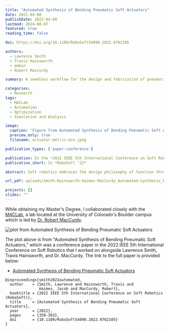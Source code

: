 ```yaml
---
title: "Automated Synthesis of Bending Pneumatic Soft Actuators"
date: 2022-04-08
publishDate: 2022-04-08
lastmod: 2024-08-07
featured: true
reading_time: false

doi: https://doi.org/10.1109/RoboSoft54090.2022.9762105

authors:
  - Lawrence Smith
  - Travis Hainsworth
  - admin
  - Robert MacCurdy

summary: A seemless workflow for the design and fabrication of pneumatic soft actuators.

categories: 
  - Research
tags:
  - MACLab
  - Automation
  - Optimization
  - Simulation and Analysis

image:
  caption: 'Figure from Automated Synthesis of Bending Pneumatic Soft Actuators'
  preview_only: true
  filename: actuator-metric-min.jpeg

publication_types: ['paper-conference']

publication: In the *2022 IEEE 5th International Conference on Soft Robotics (RoboSoft)*
publication_short: In *RoboSoft '22*

abstract: Soft robotics embraces the design philosophy of function through morphology. Therefore defining the affordances of a soft robotic structure is equivalent to determining the composition and distribution of the materials that make up the robot. This design process has historically been dominated by human intuition and labor-intensive experimentation. However, the design space of multi-material continuum structures is infinite. Automation tools to accelerate soft robot design could enable new designs to be created on-demand, specific to a need, more rapidly and at lower cost than would be possible using human labor alone. In this work we formulate the soft robot design problem as a multi-objective optimization task. We demonstrate a design automation system for bending soft actuators which integrates multi-objective heuristic search with a powerful generative encoding that converts high level design goals, compliance and forcefulness in our case, into mechanical designs automatically. These designs can be directly fabricated using a 3-D printer. We compare numerous simulated results from our optimization and a physical instance fabricated via 3-D printing with a broad survey of contemporary results from the soft robotics literature.

url_pdf: uploads/Smith-Hainsworth-Haimes-MacCurdy_Automated-Synthesis_ROBOSOFT.pdf

projects: []
slides: ""
---
```

While obtaining my Master's Degree, I collaborated closely with the [MACLab](https://www.matterassembly.org/), a lab located at the University of Colorado's Boulder campus which is led by [Dr. Robert MacCurdy](https://www.colorado.edu/mechanical/robert-maccurdy).

![plot from Automated Synthesis of Bending Pneumatic Soft Actuators](https://jacob-haimes.github.io/assets/images/actuator-metric-min.jpeg)

The plot above is from "Automated Synthesis of Bending Pneumatic Soft Actuators," which was a conference paper in the 2022 IEEE 5th International Conference on Soft Robotics that I worked on alongside Lawrence Smith, Travis Hainsworth, and Dr. MacCurdy. The link to the full paper is provided below:
- <a href="https://jacob-haimes.github.io/PDFs/Smith-Hainsworth-Haimes-MacCurdy_Automated-Synthesis_ROBOSOFT.pdf" target="_blank" rel="noreferrer noopener">Automated Synthesis of Bending Pneumatic Soft Actuators</a>

```
@inproceedings{smith2022automated,
  author    = {Smith, Lawrence and Hainsworth, Travis and 
               Haimes, Jacob and MacCurdy, Robert},
  booktitle = {2022 IEEE 5th International Conference on Soft Robotics (RoboSoft)}, 
  title     = {Automated Synthesis of Bending Pneumatic Soft Actuators}, 
  year      = {2022},
  pages     = {358-363},
  doi       = {10.1109/RoboSoft54090.2022.9762105}
}
```
